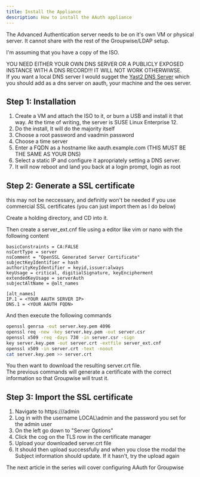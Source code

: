 ```yaml
---
title: Install the Appliance
description: How to install the AAuth appliance
---
```


The Advanced Authentication server needs to be on it's own VM or physical server. It cannot share with the rest of the Groupwise/LDAP setup.

I'm assuming that you have a copy of the ISO.

YOU NEED EITHER YOUR OWN DNS SERVER OR A PUBLICLY EXPOSED INSTANCE WITH A DNS RECORD!!! IT WILL NOT WORK OTHERWIWSE.\
If you want a local DNS server I would sugget the [Yast2 DNS Server](https://doc.opensuse.org/documentation/leap/reference/html/book-reference/cha-dns.html) which you should add as a dns server on aauth, your machine and the oes server.

## Step 1: Installation
1. Create a VM and attach the ISO to it, or burn a USB and install it that way. At the time of writing, the server is SUSE Linux Enterprise 12.
2. Do the install, It will do the majority itself
3. Choose a root password and vaadmin password
4. Choose a time server
5. Enter a FQDN as a hostname like aauth.example.com (THIS MUST BE THE SAME AS YOUR DNS)
6. Select a static IP and configure it apropriately setting a DNS server.
7. It will now reboot and land you back at a login prompt, login as root

## Step 2: Generate a SSL certificate
this may not be neccessary, and definitly won't be needed if you use commercial SSL certificates (you can just import them as I do below)

Create a holding directory, and CD into it.

Then create a server_ext.cnf file using a editor like vim or nano with the following content

```
basicConstraints = CA:FALSE
nsCertType = server
nsComment = "OpenSSL Generated Server Certificate"
subjectKeyIdentifier = hash
authorityKeyIdentifier = keyid,issuer:always
keyUsage = critical, digitialSignature, keyEncipherment
extendedKeyUsage = serverAuth
subjectAltName = @alt_names

[alt_names]
IP.1 = <YOUR AAUTH SERVER IP>
DNS.1 = <YOUR AAUTH FQDN>
```

And then execute the following commands

```sh
openssl genrsa -out server.key.pem 4096
openssl req -new -key server.key.pem -out server.csr
openssl x509 -req -days 730 -in server.csr -sign
key server.key.pem -out server.crt -extfile server_ext.cnf
openssl x509 -in server.crt -text -noout
cat server.key.pem >> server.crt
```

You then want to download the resulting server.crt file.\
The previous commands will generate a certificate with the correct information so that Groupwise will trust it.

## Step 3: Import the SSL certificate
1. Navigate to https://<YOUR AAUTH SERVERS DOMAIN>/admin
2. Log in with the username LOCAL\admin and the password you set for the admin user
3. On the left go down to "Server Options"
4. Click the cog on the TLS row in the certificate manager
5. Upload your downloaded server.crt file
6. It should then upload successfully and when you close the modal the Subject information should update. If it hasn't, try the upload again

The next article in the series will cover configuring AAuth for Groupwise